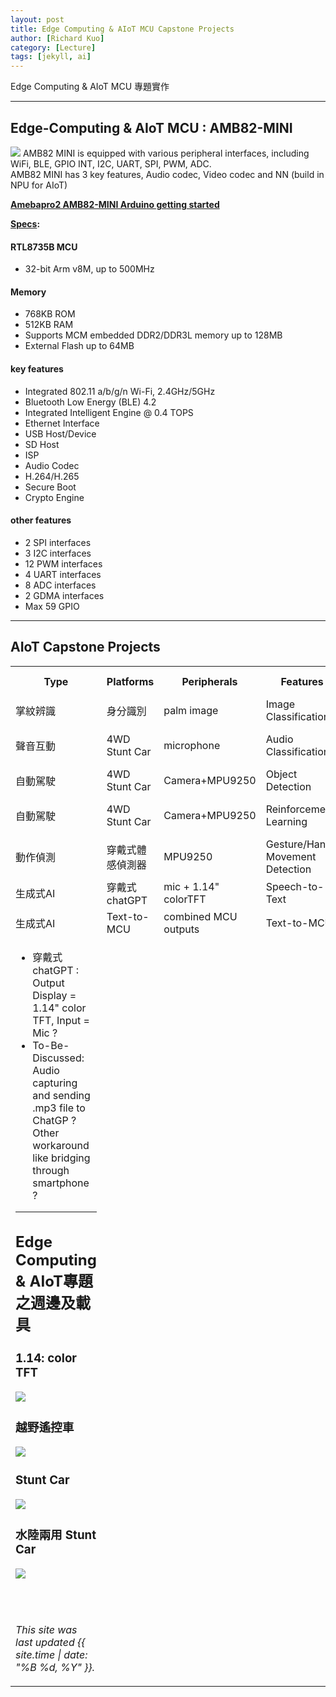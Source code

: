 ```yaml
---
layout: post
title: Edge Computing & AIoT MCU Capstone Projects
author: [Richard Kuo]
category: [Lecture]
tags: [jekyll, ai]
---
```


Edge Computing & AIoT MCU 專題實作

---
## Edge-Computing & AIoT MCU : AMB82-MINI
![](https://www.amebaiot.com/wp-content/uploads/2023/03/amb82_mini.png)
AMB82 MINI is equipped with various peripheral interfaces, including WiFi, BLE, GPIO INT, I2C, UART, SPI, PWM, ADC. <br>
AMB82 MINI has 3 key features, Audio codec, Video codec and NN (build in NPU for AIoT)<br>

**[Amebapro2 AMB82-MINI Arduino getting started](https://www.amebaiot.com/en/amebapro2-amb82-mini-arduino-getting-started/)**<br>

**[Specs](https://www.amebaiot.com/en/amebapro2/):**<br>
#### RTL8735B MCU
* 32-bit Arm v8M, up to 500MHz
#### Memory
* 768KB ROM
* 512KB RAM
* Supports MCM embedded DDR2/DDR3L memory up to 128MB
* External Flash up to 64MB
#### key features
* Integrated 802.11 a/b/g/n Wi-Fi, 2.4GHz/5GHz
* Bluetooth Low Energy (BLE) 4.2
* Integrated Intelligent Engine @ 0.4 TOPS
* Ethernet Interface
* USB Host/Device
* SD Host
* ISP
* Audio Codec
* H.264/H.265
* Secure Boot
* Crypto Engine
#### other features
* 2 SPI interfaces
* 3 I2C interfaces
* 12 PWM interfaces
* 4 UART interfaces
* 8 ADC interfaces
* 2 GDMA interfaces
* Max 59 GPIO

---
## AIoT Capstone Projects

<table>
<tr><th>Type      </th><th>Platforms         </th><th>Peripherals            </th><th>Features               </th><th>NN model      </th><th>required API</th></tr>
<tr><td>掌紋辨識  </td><td>身分識別          </td><td>palm image             </td><td>Image Classification   </td><td>CNN/MobileNet </td><td>API for CNN model</td></tr>
<tr><td>聲音互動  </td><td>4WD Stunt Car     </td><td>microphone             </td><td>Audio Classification   </td><td>Audio NN model</td><td>API for Audio Classifier</td></tr>
<tr><td>自動駕駛  </td><td>4WD Stunt Car     </td><td>Camera+MPU9250         </td><td>Object Detection       </td><td>CNN+LSTM      </td><td>API for Object (x,y)</td></tr>
<tr><td>自動駕駛  </td><td>4WD Stunt Car     </td><td>Camera+MPU9250         </td><td>Reinforcement Learning </td><td>CNN+LSTM      </td><td>RL-DQN sample code</td></tr>
<tr><td>動作偵測  </td><td>穿戴式體感偵測器  </td><td>MPU9250</td><td>Gesture/Hand-Movement Detection</td><td>CNN+LSTM</td><td>API to CNN+LSTM model</td></tr>
<tr><td>生成式AI  </td><td>穿戴式chatGPT     </td><td>mic + 1.14" colorTFT</td><td>Speech-to-Text</td><td> Text-to-Speech model  </td><td>TBD</td></tr>
<tr><td>生成式AI  </td><td>Text-to-MCU       </td><td>combined MCU outputs</td><td>Text-to-MCU   </td><td>running one of above   </td><td>TBD</td></tr>
<tr><td>

* 穿戴式chatGPT : Output Display = 1.14" color TFT, Input = Mic ?
* To-Be-Discussed: Audio capturing and sending .mp3 file to ChatGP ? Other workaround like bridging through smartphone ?

---
## Edge Computing & AIoT專題之週邊及載具

### 1.14: color TFT
![](https://gcs.rimg.com.tw/g1/f/b4/cd/22326084867277_915.jpg)

### 越野遙控車
![](https://gcs.rimg.com.tw/g4/e40/afa/jif9j8j8/f/3d/2a/22347200521514_469.jpg)

### Stunt Car
![](https://gcs.rimg.com.tw/g9/3c3/78b/ff742155456/d/4e/22139378684238_637.jpg)

### 水陸兩用 Stunt Car
![](https://gcs.rimg.com.tw/g5/cad/e0b/davidhadson493/f/43/3d/22347198425917_866.jpg)


<br>
<br>

*This site was last updated {{ site.time | date: "%B %d, %Y" }}.*


